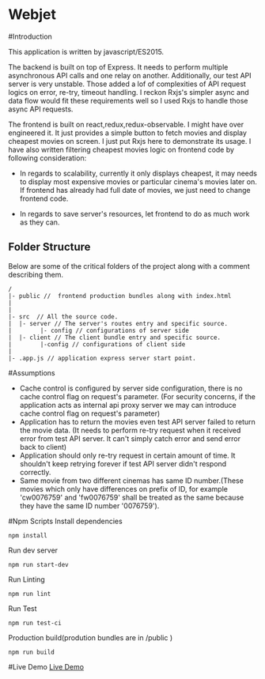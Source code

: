 # Webjet

#Introduction

This application is written by javascript/ES2015.

The backend is built on top of Express. It needs to perform multiple asynchronous API calls and one relay on another. Additionally, our test API server is very unstable. Those added a lof of complexities of API request logics on error, re-try, timeout handling. I reckon Rxjs's simpler async and data flow would fit these requirements well so I used Rxjs to handle those async API requests.

The frontend is built on react,redux,redux-observable. I might have over engineered it. It just provides a simple button to fetch movies and display cheapest movies on screen. I just put Rxjs here to demonstrate its usage. I have also written filtering cheapest movies logic on frontend code by following consideration:
- In regards to scalability, currently it only displays cheapest, it may needs to display most expensive movies or particular cinema's movies later on. If frontend has already had full date of movies, we just need to change frontend code.

- In regards to save server's resources, let frontend to do as much work as they can. 

## Folder Structure

Below are some of the critical folders of the project along with a comment describing them.

```
/
|- public //  frontend production bundles along with index.html
|
|
|- src  // All the source code.
|  |- server // The server's routes entry and specific source.
|        |- config // configurations of server side 
|  |- client // The client bundle entry and specific source.
|        |-config // configurations of client side         
|
|- .app.js // application express server start point.
```

#Assumptions
- Cache control is configured by server side configuration, there is no cache control flag on request's parameter. (For security concerns, if the application acts as internal api proxy server we may can introduce cache control flag on request's parameter)
- Application has to return the movies even test API server failed to return the movie data. (It needs to perform re-try request when it received error from test API server. It can't simply catch error and send error back to client)
- Application should only re-try request in certain amount of time. It shouldn't keep retrying forever if test API server didn't respond correctly.
- Same movie from two different cinemas has same ID number.(These movies which only have differences on prefix of ID, for example 'cw0076759' and 'fw0076759' shall be treated as the same because they have the same ID number '0076759').

#Npm Scripts
Install dependencies
```
npm install
```
Run dev server
```
npm run start-dev
```
Run Linting
```
npm run lint
```
Run Test
```
npm run test-ci
```
Production build(prodution bundles are in /public )
```
npm run build
```

#Live Demo
[Live Demo](https://showcode.herokuapp.com/)
